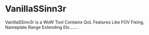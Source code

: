 # VanillaSSinn3r
 VanillaSSinn3r is a WoW Tool Contains QoL Features Like FOV Fixing, Nameplate Range Extending Etc.......
